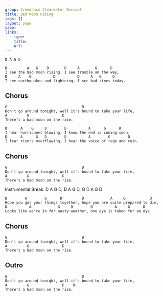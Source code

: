 ```yaml
---
group: Creedance Clearwater Revival
title: Bad Moon Rising
tags: []
layout: page
capo: 
links: 
  - type: 
    title: 
    url: 
---
```



	D A G D

	D         A   G    D       D     A       G      D
	I see the bad moon rising, I see trouble on the way,
	D     A    G          D          D     A   G     D
	I see earthquakes and lightning, I see bad times today.

## Chorus

	G                                  D
	Don't go around tonight, well it's bound to take your life,
	A         G               D
	There's a bad moon on the rise.

	D      A    G     D        D          A      G      D
	I hear hurricanes blowing, I know the end is coming soon,
	D      A      G   D        D          A        G        D
	I fear rivers overflowing, I hear the voice of rage and ruin.

## Chorus

	G                                  D
	Don't go around tonight, well it's bound to take your life,
	A         G               D
	There's a bad moon on the rise.

Instrumental Break: D A G D, D A G D, G D A G D

	D        A        G      D         D            A     G           D
	Hope you got your things together, hope you are quite prepared to die,
	D          A            G     D        D          A     G      D
	Looks like we're in for nasty weather, one eye is taken for an eye.

## Chorus

	G                                  D
	Don't go around tonight, well it's bound to take your life,
	A         G               D
	There's a bad moon on the rise.

## Outro
	G                                  D
	Don't go around tonight, well it's bound to take your life,
	A         G               D    D.
	There's a bad moon on the rise.

